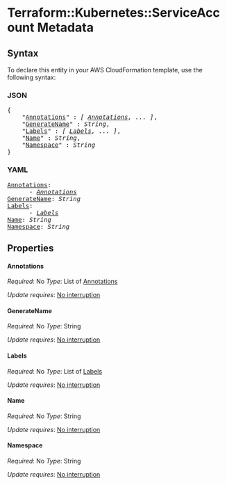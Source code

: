 # Terraform::Kubernetes::ServiceAccount Metadata

## Syntax

To declare this entity in your AWS CloudFormation template, use the following syntax:

### JSON

<pre>
{
    "<a href="#annotations" title="Annotations">Annotations</a>" : <i>[ <a href="metadata-annotations.md">Annotations</a>, ... ]</i>,
    "<a href="#generatename" title="GenerateName">GenerateName</a>" : <i>String</i>,
    "<a href="#labels" title="Labels">Labels</a>" : <i>[ <a href="metadata-labels.md">Labels</a>, ... ]</i>,
    "<a href="#name" title="Name">Name</a>" : <i>String</i>,
    "<a href="#namespace" title="Namespace">Namespace</a>" : <i>String</i>
}
</pre>

### YAML

<pre>
<a href="#annotations" title="Annotations">Annotations</a>: <i>
      - <a href="metadata-annotations.md">Annotations</a></i>
<a href="#generatename" title="GenerateName">GenerateName</a>: <i>String</i>
<a href="#labels" title="Labels">Labels</a>: <i>
      - <a href="metadata-labels.md">Labels</a></i>
<a href="#name" title="Name">Name</a>: <i>String</i>
<a href="#namespace" title="Namespace">Namespace</a>: <i>String</i>
</pre>

## Properties

#### Annotations

_Required_: No
_Type_: List of <a href="metadata-annotations.md">Annotations</a>

_Update requires_: [No interruption](https://docs.aws.amazon.com/AWSCloudFormation/latest/UserGuide/using-cfn-updating-stacks-update-behaviors.html#update-no-interrupt)

#### GenerateName

_Required_: No
_Type_: String

_Update requires_: [No interruption](https://docs.aws.amazon.com/AWSCloudFormation/latest/UserGuide/using-cfn-updating-stacks-update-behaviors.html#update-no-interrupt)

#### Labels

_Required_: No
_Type_: List of <a href="metadata-labels.md">Labels</a>

_Update requires_: [No interruption](https://docs.aws.amazon.com/AWSCloudFormation/latest/UserGuide/using-cfn-updating-stacks-update-behaviors.html#update-no-interrupt)

#### Name

_Required_: No
_Type_: String

_Update requires_: [No interruption](https://docs.aws.amazon.com/AWSCloudFormation/latest/UserGuide/using-cfn-updating-stacks-update-behaviors.html#update-no-interrupt)

#### Namespace

_Required_: No
_Type_: String

_Update requires_: [No interruption](https://docs.aws.amazon.com/AWSCloudFormation/latest/UserGuide/using-cfn-updating-stacks-update-behaviors.html#update-no-interrupt)

